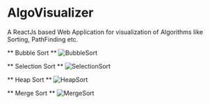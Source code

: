 # AlgoVisualizer
A ReactJs based Web Application for visualization of Algorithms like Sorting, PathFinding etc.

** Bubble Sort **
![BubbleSort](https://user-images.githubusercontent.com/48611968/77229802-e432ab80-6bb5-11ea-97c7-d3ef7716a5bf.gif)

** Selection Sort **
![SelectionSort](https://user-images.githubusercontent.com/48611968/77229813-fc0a2f80-6bb5-11ea-87ce-5311407dcc8b.gif)

** Heap Sort **
![HeapSort](https://user-images.githubusercontent.com/48611968/77229829-0debd280-6bb6-11ea-8d04-ab796fcd0b18.gif)

** Merge Sort **
![MergeSort](https://user-images.githubusercontent.com/48611968/77229835-1ba15800-6bb6-11ea-8e85-05292bb51db0.gif)
